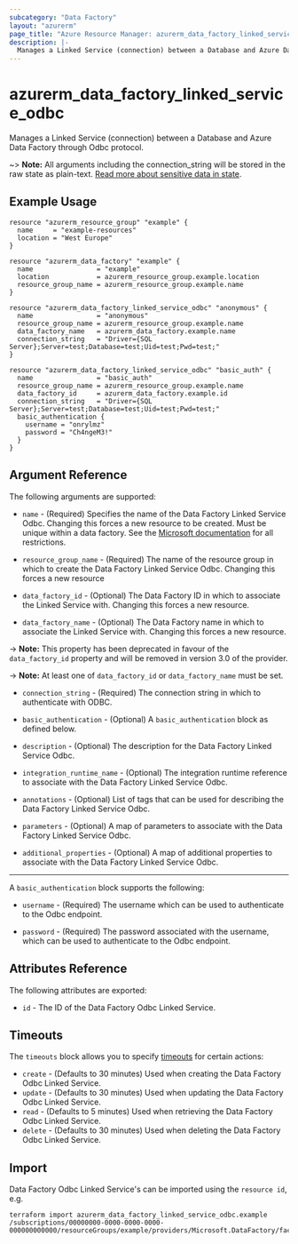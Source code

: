 ```yaml
---
subcategory: "Data Factory"
layout: "azurerm"
page_title: "Azure Resource Manager: azurerm_data_factory_linked_service_odbc"
description: |-
  Manages a Linked Service (connection) between a Database and Azure Data Factory through Odbc protocol.
---
```


# azurerm_data_factory_linked_service_odbc

Manages a Linked Service (connection) between a Database and Azure Data Factory through Odbc protocol.

~> **Note:** All arguments including the connection_string will be stored in the raw state as plain-text. [Read more about sensitive data in state](/docs/state/sensitive-data.html).

## Example Usage

```hcl
resource "azurerm_resource_group" "example" {
  name     = "example-resources"
  location = "West Europe"
}

resource "azurerm_data_factory" "example" {
  name                = "example"
  location            = azurerm_resource_group.example.location
  resource_group_name = azurerm_resource_group.example.name
}

resource "azurerm_data_factory_linked_service_odbc" "anonymous" {
  name                = "anonymous"
  resource_group_name = azurerm_resource_group.example.name
  data_factory_name   = azurerm_data_factory.example.name
  connection_string   = "Driver={SQL Server};Server=test;Database=test;Uid=test;Pwd=test;"
}

resource "azurerm_data_factory_linked_service_odbc" "basic_auth" {
  name                = "basic_auth"
  resource_group_name = azurerm_resource_group.example.name
  data_factory_id     = azurerm_data_factory.example.id
  connection_string   = "Driver={SQL Server};Server=test;Database=test;Uid=test;Pwd=test;"
  basic_authentication {
    username = "onrylmz"
    password = "Ch4ngeM3!"
  }
}
```

## Argument Reference

The following arguments are supported:

* `name` - (Required) Specifies the name of the Data Factory Linked Service Odbc. Changing this forces a new resource to be created. Must be unique within a data factory. See the [Microsoft documentation](https://docs.microsoft.com/en-us/azure/data-factory/naming-rules) for all restrictions.

* `resource_group_name` - (Required) The name of the resource group in which to create the Data Factory Linked Service Odbc. Changing this forces a new resource

* `data_factory_id` - (Optional) The Data Factory ID in which to associate the Linked Service with. Changing this forces a new resource.

* `data_factory_name` - (Optional) The Data Factory name in which to associate the Linked Service with. Changing this forces a new resource.

-> **Note:** This property has been deprecated in favour of the `data_factory_id` property and will be removed in version 3.0 of the provider.

-> **Note:** At least one of `data_factory_id` or `data_factory_name` must be set.

* `connection_string` - (Required) The connection string in which to authenticate with ODBC.

* `basic_authentication` - (Optional) A `basic_authentication` block as defined below.

* `description` - (Optional) The description for the Data Factory Linked Service Odbc.

* `integration_runtime_name` - (Optional) The integration runtime reference to associate with the Data Factory Linked Service Odbc.

* `annotations` - (Optional) List of tags that can be used for describing the Data Factory Linked Service Odbc.

* `parameters` - (Optional) A map of parameters to associate with the Data Factory Linked Service Odbc.

* `additional_properties` - (Optional) A map of additional properties to associate with the Data Factory Linked Service Odbc.

---

A `basic_authentication` block supports the following:

* `username` - (Required) The username which can be used to authenticate to the Odbc endpoint.

* `password` - (Required) The password associated with the username, which can be used to authenticate to the Odbc endpoint.

## Attributes Reference

The following attributes are exported:

* `id` - The ID of the Data Factory Odbc Linked Service.

## Timeouts

The `timeouts` block allows you to specify [timeouts](https://www.terraform.io/docs/configuration/resources.html#timeouts) for certain actions:

* `create` - (Defaults to 30 minutes) Used when creating the Data Factory Odbc Linked Service.
* `update` - (Defaults to 30 minutes) Used when updating the Data Factory Odbc Linked Service.
* `read` - (Defaults to 5 minutes) Used when retrieving the Data Factory Odbc Linked Service.
* `delete` - (Defaults to 30 minutes) Used when deleting the Data Factory Odbc Linked Service.

## Import

Data Factory Odbc Linked Service's can be imported using the `resource id`, e.g.

```shell
terraform import azurerm_data_factory_linked_service_odbc.example /subscriptions/00000000-0000-0000-0000-000000000000/resourceGroups/example/providers/Microsoft.DataFactory/factories/example/linkedservices/example
```
